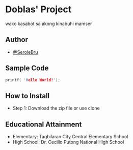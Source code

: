 # Doblas' Project

wako kasabot sa akong kinabuhi mamser


## Author

- [@SeroleBru](https://github.com/SeroleBru)


## Sample Code

```c
printf( 'Hello World!');
```

## How to Install

* Step 1: Download the zip file or use clone

## Educational Attainment 

* Elementary: Tagbilaran City Central Elementary School
* High School: Dr. Cecilio Putong National High School

